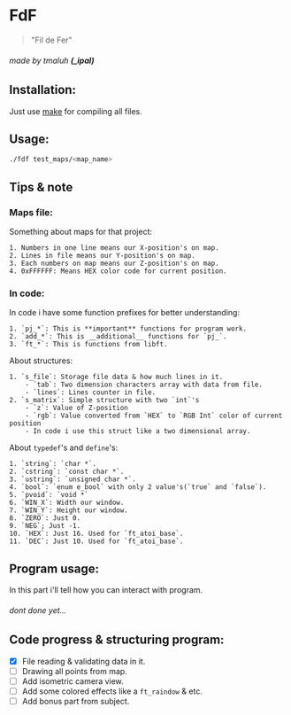 # FdF
> "Fil de Fer"

###### made by tmaluh __(\_ipal)__

## Installation:

Just use [make](https://en.wikipedia.org/wiki/Makefile) for compiling all files.

## Usage:

```bash
./fdf test_maps/<map_name>
```

## Tips & note

### Maps file:

Something about maps for that project:

	1. Numbers in one line means our X-position's on map.
	2. Lines in file means our Y-position's on map.
	3. Each numbers on map means our Z-position's on map.
	4. 0xFFFFFF: Means HEX color code for current position.

### In code:

In code i have some function prefixes for better understanding:

	1. `pj_*`: This is **important** functions for program work.
	2. `add_*`: This is __additional__ functions for `pj_`.
	3. `ft_*`: This is functions from libft.

About structures:

	1. `s_file`: Storage file data & how much lines in it.
		- `tab`: Two dimension characters array with data from file.
		- `lines`: Lines counter in file.
	2. `s_matrix`: Simple structure with two `int`'s
		- `z`: Value of Z-position
		- `rgb`: Value converted from `HEX` to `RGB Int` color of current position
		- In code i use this struct like a two dimensional array.

About `typedef`'s and `define`'s:
	
	1. `string`: `char *`.
	2. `cstring`: `const char *`.
	3. `ustring`: `unsigned char *`.
	4. `bool`: `enum e_bool` with only 2 value's(`true` and `false`).
	5. `pvoid`: `void *`
	6. `WIN_X`: Width our window.
	7. `WIN_Y`: Height our window.
	8. `ZERO`: Just 0.
	9. `NEG`; Just -1.
	10. `HEX`: Just 16. Used for `ft_atoi_base`.
	11. `DEC`: Just 10. Used for `ft_atoi_base`.

## Program usage:

In this part i'll tell how you can interact with program.
###### dont done yet...

## Code progress & structuring program:

 - [x] File reading & validating data in it.
 - [ ] Drawing all points from map.
 - [ ] Add isometric camera view.
 - [ ] Add some colored effects like a `ft_raindow` & etc.
 - [ ] Add bonus part from subject.